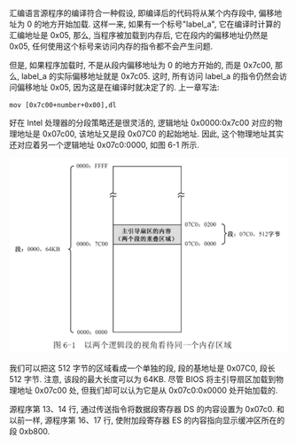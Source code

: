 汇编语言源程序的编译符合一种假设, 即编译后的代码将从某个内存段中, 偏移地址为 0 的地方开始加载. 这样一来, 如果有一个标号"label_a", 它在编译时计算的汇编地址是 0x05, 那么, 当程序被加载到内存后, 它在段内的偏移地址仍然是 0x05, 任何使用这个标号来访问内存的指令都不会产生问题.

但是, 如果程序加载时, 不是从段内偏移地址为 0 的地方开始的, 而是 0x7c00, 那么, label\_a 的实际偏移地址就是 0x7c05. 这时, 所有访问 label\_a 的指令仍然会访问偏移地址 0x05, 因为这是在编译时就决定了的. 上一章写法:

```
mov [0x7c00+number+0x00],dl
```

好在 Intel 处理器的分段策略还是很灵活的, 逻辑地址 0x0000:0x7c00 对应的物理地址是 0x07c00, 该地址又是段 0x07C0 的起始地址. 因此, 这个物理地址其实还对应着另一个逻辑地址 0x07c0:0000, 如图 6-1 所示.

![config](images/1.png)

我们可以把这 512 字节的区域看成一个单独的段, 段的基地址是 0x07C0, 段长 512 字节. 注意, 该段的最大长度可以为 64KB. 尽管 BIOS 将主引导扇区加载到物理地址 0x07c00 处, 但我们却可以认为它是从 0x07c0:0x0000 处开始加载的.

源程序第 13、14 行, 通过传送指令将数据段寄存器 DS 的内容设置为 0x07c0. 和以前一样, 源程序第 16、17 行, 使附加段寄存器 ES 的内容指向显示缓冲区所在的段 0xb800.
